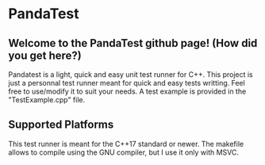# PandaTest

## Welcome to the **PandaTest** github page! (How did you get here?)
Pandatest is a light, quick and easy unit test runner for C++.
This project is just a personnal test runner meant for quick and easy tests writting.
Feel free to use/modify it to suit your needs. A test example is provided in the "TestExample.cpp" file.

## Supported Platforms

This test runner is meant for the C++17 standard or newer.
The makefile allows to compile using the GNU compiler, but I use it only with MSVC.
